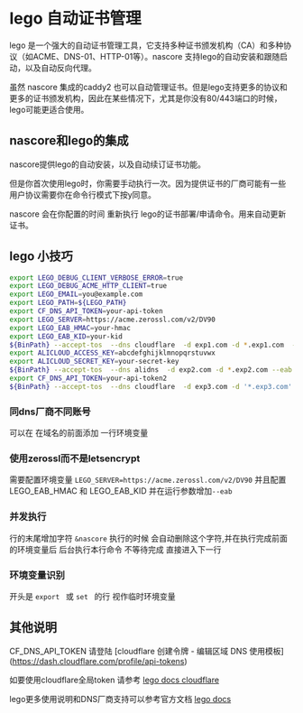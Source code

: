 # lego 自动证书管理

lego 是一个强大的自动证书管理工具，它支持多种证书颁发机构（CA）和多种协议（如ACME、DNS-01、HTTP-01等）。nascore 支持lego的自动安装和跟随启动，以及自动反向代理。

虽然 nascore 集成的caddy2 也可以自动管理证书。但是lego支持更多的协议和更多的证书颁发机构，因此在某些情况下，尤其是你没有80/443端口的时候，lego可能更适合使用。

## nascore和lego的集成

nascore提供lego的自动安装，以及自动续订证书功能。

但是你首次使用lego时，你需要手动执行一次。因为提供证书的厂商可能有一些用户协议需要你在命令行模式下按y同意。

nascore 会在你配置的时间 重新执行 lego的证书部署/申请命令。用来自动更新证书。

## lego 小技巧

```sh
export LEGO_DEBUG_CLIENT_VERBOSE_ERROR=true
export LEGO_DEBUG_ACME_HTTP_CLIENT=true
export LEGO_EMAIL=you@example.com
export LEGO_PATH=${LEGO_PATH}
export CF_DNS_API_TOKEN=your-api-token
export LEGO_SERVER=https://acme.zerossl.com/v2/DV90
export LEGO_EAB_HMAC=your-hmac
export LEGO_EAB_KID=your-kid
${BinPath} --accept-tos  --dns cloudflare  -d exp1.com -d *.exp1.com  --eab -k ec256 run &nascore
export ALICLOUD_ACCESS_KEY=abcdefghijklmnopqrstuvwx
export ALICLOUD_SECRET_KEY=your-secret-key
${BinPath} --accept-tos  --dns alidns  -d exp2.com -d *.exp2.com --eab -k ec256 run &nascore
export CF_DNS_API_TOKEN=your-api-token2
${BinPath} --accept-tos  --dns cloudflare  -d exp3.com -d '*.exp3.com' --eab -k ec256 run &nascore

```
### 同dns厂商不同账号
可以在 在域名的前面添加 一行环境变量

### 使用zerossl而不是letsencrypt 
需要配置环境变量 `LEGO_SERVER=https://acme.zerossl.com/v2/DV90` 并且配置 LEGO_EAB_HMAC 和 LEGO_EAB_KID  并在运行参数增加`--eab`

### 并发执行
行的末尾增加字符 `&nascore` 执行的时候 会自动删除这个字符,并在执行完成前面的环境变量后 后台执行本行命令 不等待完成 直接进入下一行
### 环境变量识别
开头是 `export ` 或 `set ` 的行 视作临时环境变量

## 其他说明

CF_DNS_API_TOKEN 请登陆 [cloudflare 创建令牌 - 编辑区域 DNS 使用模板] (https://dash.cloudflare.com/profile/api-tokens)

如要使用cloudflare全局token 请参考 [lego docs cloudflare](https://go-acme.github.io/lego/dns/cloudflare/index.html)

lego更多使用说明和DNS厂商支持可以参考官方文档 [lego docs](https://go-acme.github.io/lego/dns/)

